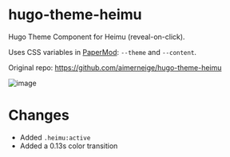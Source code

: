 # hugo-theme-heimu
Hugo Theme Component for Heimu (reveal-on-click).

Uses CSS variables in [PaperMod](https://github.com/adityatelange/hugo-PaperMod): `--theme` and `--content`.

Original repo: https://github.com/aimerneige/hugo-theme-heimu

![image](https://user-images.githubusercontent.com/51701792/142385220-e747c802-306c-4c82-af4b-5b082aa774c6.png)

# Changes
- Added `.heimu:active`
- Added a 0.13s color transition